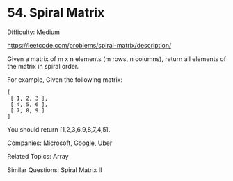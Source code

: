 # 54. Spiral Matrix

Difficulty: Medium

https://leetcode.com/problems/spiral-matrix/description/

Given a matrix of m x n elements (m rows, n columns), return all elements of the matrix in spiral order.

For example,
Given the following matrix:
```
[
 [ 1, 2, 3 ],
 [ 4, 5, 6 ],
 [ 7, 8, 9 ]
]
```
You should return [1,2,3,6,9,8,7,4,5].

Companies: Microsoft, Google, Uber

Related Topics: Array

Similar Questions: Spiral Matrix II
